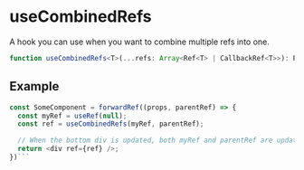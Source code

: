 # useCombinedRefs

A hook you can use when you want to combine multiple refs into one.

```ts
function useCombinedRefs<T>(...refs: Array<Ref<T> | CallbackRef<T>>): Ref<T>;
```

## Example

````ts
const SomeComponent = forwardRef((props, parentRef) => {
  const myRef = useRef(null);
  const ref = useCombinedRefs(myRef, parentRef);

  // When the bottom div is updated, both myRef and parentRef are updated
  return <div ref={ref} />;
})```
````
